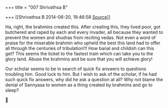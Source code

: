 +++
title = "007 Shrivathsa B"

+++
[[Shrivathsa B	2014-06-20, 19:46:58 [Source](https://groups.google.com/g/samskrita/c/aUu1UBoE_u8)]]



Ha, right, the brahmins created this. After creating this, they lived poor, got butchered and raped by each and every invader, all because they wanted to prevent the women and shudras from reciting vedas. Not even a word of praise for the miserable brahmin who upheld the best this land had to offer all through the centuries of tribulation!!! How banal and childish can this get? This seems the ticket to the fastest train which can take you to the glory land. Abuse the brahmins and be sure that you will achieve glory!  
  

Our scholar seems to be in search of quick fix answers to questions troubling him. Good luck to him. But I wish to ask of the scholar, if he had such quick fix answers, why did he ask a question at all? Why not blame the denial of Sannyasa to women as a thing created by brahmins and go to sleep?  
  
  



